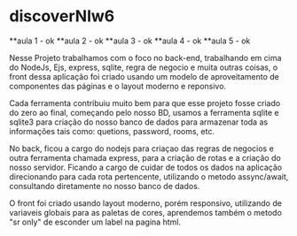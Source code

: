 # discoverNlw6

**aula 1 - ok 
**aula 2 - ok 
**aula 3 - ok
**aula 4 - ok
**aula 5 - ok

Nesse Projeto trabalhamos com o foco no back-end, trabalhando em cima do NodeJs, 
Ejs, express, sqlite, regra de negocio e muita outras coisas, o front dessa aplicação 
foi criado usando um modelo de aproveitamento de componentes das páginas e o layout moderno e reponsivo. 

Cada ferramenta contribuiu muito bem para que esse projeto fosse criado do zero ao final, começando pelo 
nosso BD, usamos a ferramenta sqlite e sqlite3 para criação do nosso banco de dados para armazenar toda as informações 
tais como: quetions, password, rooms, etc. 

No back, ficou a cargo do nodejs para criaçao das regras de negocios e outra ferramenta chamada express, para a 
criação de rotas e a criação do nosso servidor. Ficando a cargo de cuidar de todos os dados na aplicação direcionando
para cada rota pertencente, utilizando o metodo assync/await, consultando diretamente no nosso banco de dados.

O front foi criado usando layout moderno, porém responsivo, utilizando de variaveis globais para as paletas de cores,
aprendemos também o metodo "sr only" de esconder um label na pagina html.
